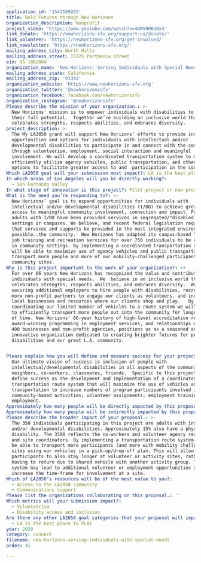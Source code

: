 ```yaml
---
application_id: '1541169265'
title: Bold Futures through New Horizons
organization_description: Nonprofit
project_video: 'https://www.youtube.com/watch?v=4mMV9H8aNx4'
link_donate: 'https://newhorizons-sfv.org/support-us/donate/'
link_volunteer: 'https://newhorizons-sfv.org/get-involved/'
link_newsletter: 'https://newhorizons-sfv.org/'
mailing_address_city: North Hills
mailing_address_street: 15725 Parthenia Street
ein: 95-1862084
organization_name: 'New Horizons: Serving Individuals with Special Needs'
mailing_address_state: California
mailing_address_zip: '91343'
organization_website: 'https://www.newhorizons-sfv.org'
organization_twitter: '@newhorizonssfv'
organization_facebook: facebook.com/newhorizonssfv
organization_instagram: '@newhorizonssfv'
Please describe the mission of your organization.: >-
  New Horizons' mission is to empower individuals with disabilities to reach
  their full potential.  Together we’re building an inclusive world that
  celebrates strengths, respects abilities, and embraces diversity.
project_description: >-
  The My LA2050 grant will support New Horizons’ efforts to provide increased
  opportunities and options for individuals with intellectual and/or
  developmental disabilities to participate in and connect with the community,
  through volunteerism, employment, social interaction and meaningful
  involvement. We will develop a coordinated transportation system to more
  efficiently utilize agency vehicles, public transportation, and other mobility
  options to facilitate greater access to and  participation in the community. 
Which LA2050 goal will your submission most impact?: LA is the best place to CONNECT
In which areas of Los Angeles will you be directly working?:
  - San Fernando Valley
In what stage of innovation is this project?: Pilot project or new program (testing or implementing a new idea)
What is the need you’re responding to?: >-
  New Horizons’ goal is to expand opportunities for individuals with
  intellectual and/or developmental disabilities (I/DD) to achieve greater
  access to meaningful community involvement, connection and impact. For years,
  adults with I/DD have been provided services in segregated/"disabled only"
  settings or campuses. We believe, and recent federal legislation requires,
  that services and supports be provided in the most integrated environment
  possible..the community.  New Horizons has adapted its campus-based learning,
  job training and recreation services for over 750 individuals to be conducted
  in community settings. By implementing a coordinated transportation system, we
  will be able to maximize use of agency vehicles and public transportation to
  transport more people and more of our mobility-challenged participants, to
  community sites.
Why is this project important to the work of your organization?: >+
  For over 66 years New Horizons has recognized the value and contributions of
  individuals with special needs.  We  believe in an inclusive world that
  celebrates strengths, respects abilities, and embraces diversity.  We are
  securing additional employers to hire people with disabilities, recruiting
  more non-profit partners to engage our clients as volunteers, and increasing
  local businesses and resources where our clients shop and play.   By
  coordinating our limited number of vehicles to a route system we will be able
  to efficiently transport more people out into the community for longer periods
  of time. New Horizons' 66-year history of high-level accreditation reviews,
  award-winning programming in employment services, and relationships with over
  400 businesses and non-profit agencies, positions us as a seasoned and
  innovative organization dedicated to creating brighter futures for people with
  disabilities and our great L.A. community. 


Please explain how you will define and measure success for your project.: >-
  Our ultimate vision of success is inclusion of people with
  intellectual/developmental disabilities in all aspects of the community...as 
  neighbors, co-workers, classmates, friends.  Specific to this project, we will
  define success as the development and implementation of a coordinated
  transportation route system that will maximize the use of vehicles and public
  transportation to increase numbers of program participants involved in:
  community-based activities; volunteer assignments; employment training;
  employment. 
Approximately how many people will be directly impacted by this proposal?: '350'
Approximately how many people will be indirectly impacted by this proposal?: '3500'
Please describe the broader impact of your proposal.: >-
  The 350 individuals participating in this project are adults with intellectual
  and/or developmental disabilities. Approximately 15% also have a physical
  disability. The 3500 reflects the co-workers and volunteer agency recipients
  and site coordinators. By implementing a transportation route system, we will
  be able to transport more participants (and more with mobility challenges) to
  sites using our vehicles in a pick-up/drop-off plan. This will allow
  participants to also stay longer at volunteer or activity sites, rather than
  having to return due to shared vehicle with another activity group. This
  system may lead to additional volunteer or employment opportunities as it will
  increase the time-frame for involvement at a site.
Which of LA2050’s resources will be of the most value to you?:
  - Access to the LA2050 community
  - Communications support
Please list the organizations collaborating on this proposal.: ''
Which metrics will your submission impact?:
  - Volunteerism
  - Disability access and inclusion
Are there any other LA2050 goal categories that your proposal will impact?:
  - LA is the best place to PLAY
year: 2020
category: connect
filename: new-horizons-serving-individuals-with-special-needs
order: 41

---
```

